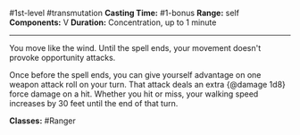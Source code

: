 #1st-level #transmutation
**Casting Time:** #1-bonus
**Range:** self
**Components:** V
**Duration:** Concentration, up to 1 minute

---

You move like the wind. Until the spell ends, your movement doesn't provoke opportunity attacks.

Once before the spell ends, you can give yourself advantage on one weapon attack roll on your turn. That attack deals an extra {@damage 1d8} force damage on a hit. Whether you hit or miss, your walking speed increases by 30 feet until the end of that turn.


**Classes:** #Ranger
